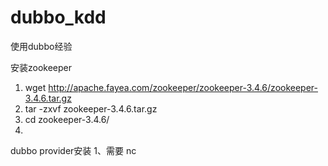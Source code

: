 # dubbo_kdd
使用dubbo经验


安装zookeeper
1. wget http://apache.fayea.com/zookeeper/zookeeper-3.4.6/zookeeper-3.4.6.tar.gz      
2. tar -zxvf zookeeper-3.4.6.tar.gz      
3.  cd zookeeper-3.4.6/      
4.  



dubbo provider安装
1、需要  nc
